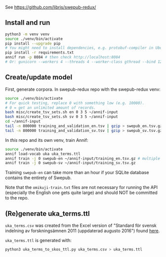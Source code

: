 See https://github.com/libris/swepub-redux/

## Install and run

```bash
python3 -m venv venv
source ./venv/bin/activate
pip install --upgrade pip
# You might need to install dependencies, e.g. protobuf-compiler in Ubuntu
pip install -r requirements.txt
annif run -p 8084 # then check http://localhost:8084
# Or: gunicorn --workers 4 --threads 4 --worker-class gthread --bind 127.0.0.1:8084 "annif:create_app()"
```

## Create/update model

First, generate corpora. In swepub-redux repo with the swepub-redux venv:

```bash
source ./venv/bin/activate
# For quick testing, replace 0 with something low (e.g. 10000).
# 0 = get an unlimited amount of records.
bash misc/create_tsv_sets.sh en 0 3 5 ~/annif-input
bash misc/create_tsv_sets.sh sv 0 3 5 ~/annif-input
cd ~/annif-input
tail -n 800000 training_and_validation_en.tsv | gzip > swepub_en.tsv.gz
tail -n 800000 training_and_validation_sv.tsv | gzip > swepub_sv.tsv.gz
```

In _this_ repo and its own venv, train Annif:

```bash
source ./venv/bin/activate
annif load-vocab uka uka_terms.ttl
annif train -j 0 swepub-en ~/annif-input/training_en.tsv.gz # multiple (and non-gz) files also OK
annif train -j 0 swepub-sv ~/annif-input/training_sv.tsv.gz
```

Training `swepub-en` can take more than an hour if your SQLite database contains
the entirety of Swepub.

Note that the `omikuji-train.txt` files are not necessary for running the API
(especially the English one gets quite large) and should NOT be committed to the repo.

## (Re)generate uka_terms.ttl
`uka_terms.csv` was created from the Excel version of "Standard för svensk indelning av forskningsämnen 2011 (uppdaterad augusto 2016")
found [here](https://www.uka.se/statistik--analys/information-om-statistiken/amneslistor-och-huvudomraden/2017-02-14-forskningsamnen.html).

`uka_terms.ttl` is generated with:

```bash
python3 uka_terms_to_skos_ttl.py uka_terms.csv > uka_terms.ttl
````
